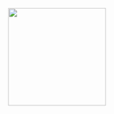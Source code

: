 <!--
**ConcaXu/ConcaXu** is a ✨ _special_ ✨ repository because its `README.md` (this file) appears on your GitHub profile.

Here are some ideas to get you started:

- 🔭 I’m currently working on ...
- 🌱 I’m currently learning ...
- 👯 I’m looking to collaborate on ...
- 🤔 I’m looking for help with ...
- 💬 Ask me about ...
- 📫 How to reach me: ...
- 😄 Pronouns: ...
- ⚡ Fun fact: ...
  <source
    srcset="https://github-readme-stats.vercel.app/api?username=ConcaXu&show_icons=true"
    media="(prefers-color-scheme: light), (prefers-color-scheme: no-preference)"
  />
  <img src="https://github-readme-stats.vercel.app/api?username=ConcaXu&show_icons=true" />
-->

<picture>
  <source
    srcset="https://github-readme-stats.vercel.app/api?username=ConcaXu&show_icons=true&theme=dark"
    media="(prefers-color-scheme: dark)"
  />

  <a href="https://github.com/ConcaXu/dy-live-bullet-collect">
    <img height=200 align="center" src="https://github-readme-stats.vercel.app/api/top-langs?username=ConcaXu&layout=compact&langs_count=8&card_width=320" />
  </a>
</picture>


